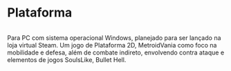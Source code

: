 # Plataforma

<figure><img src="../.gitbook/assets/Captura de tela 2023-04-20 180205.png" alt=""><figcaption></figcaption></figure>

Para PC com sistema operacional Windows, planejado para ser lançado na loja virtual Steam. Um jogo de Plataforma 2D, MetroidVania como foco na mobilidade e defesa, além de combate indireto, envolvendo contra ataque e elementos de jogos SoulsLike, Bullet Hell.

